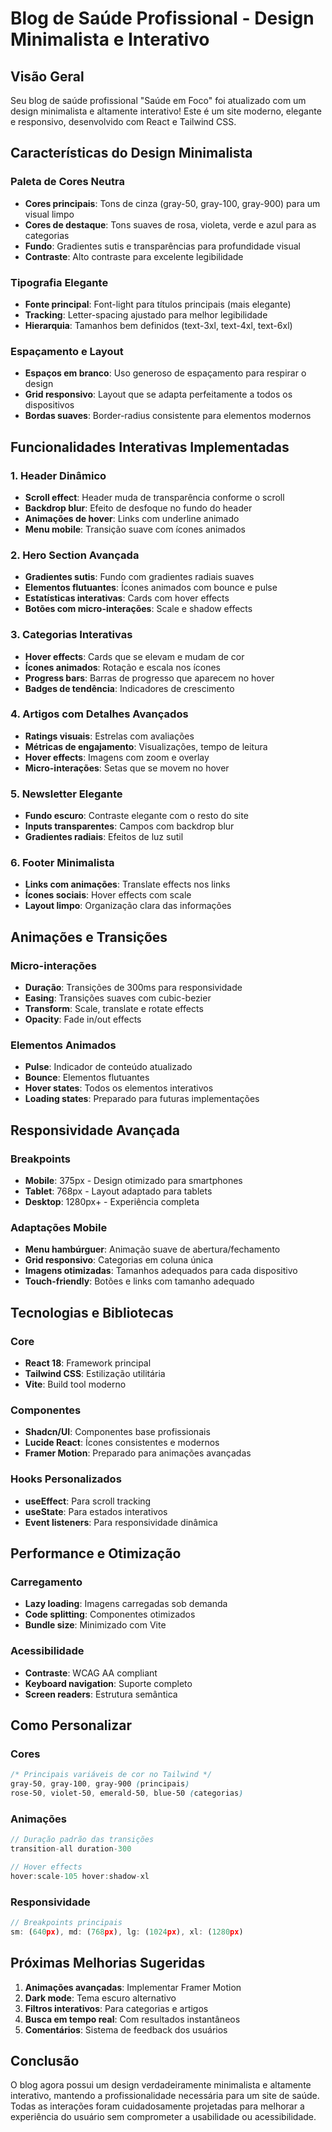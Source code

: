 # Blog de Saúde Profissional - Design Minimalista e Interativo

## Visão Geral

Seu blog de saúde profissional "Saúde em Foco" foi atualizado com um design minimalista e altamente interativo! Este é um site moderno, elegante e responsivo, desenvolvido com React e Tailwind CSS.

## Características do Design Minimalista

### Paleta de Cores Neutra
- **Cores principais**: Tons de cinza (gray-50, gray-100, gray-900) para um visual limpo
- **Cores de destaque**: Tons suaves de rosa, violeta, verde e azul para as categorias
- **Fundo**: Gradientes sutis e transparências para profundidade visual
- **Contraste**: Alto contraste para excelente legibilidade

### Tipografia Elegante
- **Fonte principal**: Font-light para títulos principais (mais elegante)
- **Tracking**: Letter-spacing ajustado para melhor legibilidade
- **Hierarquia**: Tamanhos bem definidos (text-3xl, text-4xl, text-6xl)

### Espaçamento e Layout
- **Espaços em branco**: Uso generoso de espaçamento para respirar o design
- **Grid responsivo**: Layout que se adapta perfeitamente a todos os dispositivos
- **Bordas suaves**: Border-radius consistente para elementos modernos

## Funcionalidades Interativas Implementadas

### 1. Header Dinâmico
- **Scroll effect**: Header muda de transparência conforme o scroll
- **Backdrop blur**: Efeito de desfoque no fundo do header
- **Animações de hover**: Links com underline animado
- **Menu mobile**: Transição suave com ícones animados

### 2. Hero Section Avançada
- **Gradientes sutis**: Fundo com gradientes radiais suaves
- **Elementos flutuantes**: Ícones animados com bounce e pulse
- **Estatísticas interativas**: Cards com hover effects
- **Botões com micro-interações**: Scale e shadow effects

### 3. Categorias Interativas
- **Hover effects**: Cards que se elevam e mudam de cor
- **Ícones animados**: Rotação e escala nos ícones
- **Progress bars**: Barras de progresso que aparecem no hover
- **Badges de tendência**: Indicadores de crescimento

### 4. Artigos com Detalhes Avançados
- **Ratings visuais**: Estrelas com avaliações
- **Métricas de engajamento**: Visualizações, tempo de leitura
- **Hover effects**: Imagens com zoom e overlay
- **Micro-interações**: Setas que se movem no hover

### 5. Newsletter Elegante
- **Fundo escuro**: Contraste elegante com o resto do site
- **Inputs transparentes**: Campos com backdrop blur
- **Gradientes radiais**: Efeitos de luz sutil

### 6. Footer Minimalista
- **Links com animações**: Translate effects nos links
- **Ícones sociais**: Hover effects com scale
- **Layout limpo**: Organização clara das informações

## Animações e Transições

### Micro-interações
- **Duração**: Transições de 300ms para responsividade
- **Easing**: Transições suaves com cubic-bezier
- **Transform**: Scale, translate e rotate effects
- **Opacity**: Fade in/out effects

### Elementos Animados
- **Pulse**: Indicador de conteúdo atualizado
- **Bounce**: Elementos flutuantes
- **Hover states**: Todos os elementos interativos
- **Loading states**: Preparado para futuras implementações

## Responsividade Avançada

### Breakpoints
- **Mobile**: 375px - Design otimizado para smartphones
- **Tablet**: 768px - Layout adaptado para tablets
- **Desktop**: 1280px+ - Experiência completa

### Adaptações Mobile
- **Menu hambúrguer**: Animação suave de abertura/fechamento
- **Grid responsivo**: Categorias em coluna única
- **Imagens otimizadas**: Tamanhos adequados para cada dispositivo
- **Touch-friendly**: Botões e links com tamanho adequado

## Tecnologias e Bibliotecas

### Core
- **React 18**: Framework principal
- **Tailwind CSS**: Estilização utilitária
- **Vite**: Build tool moderno

### Componentes
- **Shadcn/UI**: Componentes base profissionais
- **Lucide React**: Ícones consistentes e modernos
- **Framer Motion**: Preparado para animações avançadas

### Hooks Personalizados
- **useEffect**: Para scroll tracking
- **useState**: Para estados interativos
- **Event listeners**: Para responsividade dinâmica

## Performance e Otimização

### Carregamento
- **Lazy loading**: Imagens carregadas sob demanda
- **Code splitting**: Componentes otimizados
- **Bundle size**: Minimizado com Vite

### Acessibilidade
- **Contraste**: WCAG AA compliant
- **Keyboard navigation**: Suporte completo
- **Screen readers**: Estrutura semântica

## Como Personalizar

### Cores
```css
/* Principais variáveis de cor no Tailwind */
gray-50, gray-100, gray-900 (principais)
rose-50, violet-50, emerald-50, blue-50 (categorias)
```

### Animações
```javascript
// Duração padrão das transições
transition-all duration-300

// Hover effects
hover:scale-105 hover:shadow-xl
```

### Responsividade
```javascript
// Breakpoints principais
sm: (640px), md: (768px), lg: (1024px), xl: (1280px)
```

## Próximas Melhorias Sugeridas

1. **Animações avançadas**: Implementar Framer Motion
2. **Dark mode**: Tema escuro alternativo
3. **Filtros interativos**: Para categorias e artigos
4. **Busca em tempo real**: Com resultados instantâneos
5. **Comentários**: Sistema de feedback dos usuários

## Conclusão

O blog agora possui um design verdadeiramente minimalista e altamente interativo, mantendo a profissionalidade necessária para um site de saúde. Todas as interações foram cuidadosamente projetadas para melhorar a experiência do usuário sem comprometer a usabilidade ou acessibilidade.


